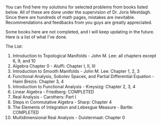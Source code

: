 You can find here my solutions for selected problems from books listed below. All of these are done under the supervision of Dr. Joris Mestdagh. Since there are hundreds of math pages, mistakes are inevitable. Recommendations and feedbacks from you guys are greatly appreciated.

Some books here are not completed, and I will keep updating in the future. Here is a list of what I've done. 

The List:

1. Introduction to Topological Manifolds - John M. Lee: all chapters except 6, 9, and 10
2. Algebra Chapter 0 - Aluffi: Chapter I, II, III
3. Introduction to Smooth Manifolds - John M. Lee:  Chapter 1, 2, 3
4. Functional Analysis, Sobolev Spaces, and Partial Differential Equation - Haim Brezis: Chapter 3, 4
5. Introduction to Functional Analysis - Kreysizg: Chapter 2, 3, 4
6. Linear Algebra - Friedberg: COMPLETED
7. Real Analysis - Carothers: Part I
8. Steps in Commutative Algebra - Sharp: Chapter 4
9. The Elements of Integration and Lebesgue Measure - Bartle: COMPLETED
10. Multidimensional Real Analysis - Duistermaat: Chapter 0